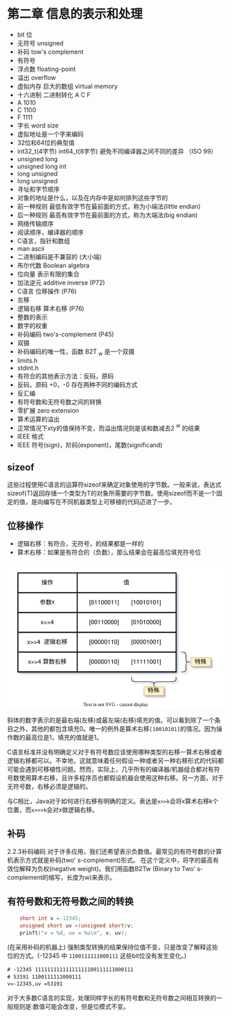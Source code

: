# 第二章 信息的表示和处理

- bit 位
- 无符号 unsigned
- 补码 tow's complement
- 有符号
- 浮点数 floating-point
- 溢出 overflow
- 虚拟内存 巨大的数组 virtual memory
- 十六进制 二进制转化 A C F
- A 1010
- C 1100
- F 1111
- 字长 word size
- 虚拟地址是一个字来编码
- 32位和64位的典型值
- int32_t(4字节) int64_t(8字节) 避免不同编译器之间不同的差异 （ISO 99）
- unsigned long
- unsigned long int
- long unsigned
- long unsigned
- 寻址和字节顺序
- 对象的地址是什么，以及在内存中是如何排列这些字节的
- 前一种规则 最低有效字节在最前面的方式，称为小端法(little endian)
- 后一种规则 最高有效字节在最前面的方式，称为大端法(big endian)
- 网络传输顺序
- 阅读顺序，编译器的顺序
- C语言，指针和数组
- man ascii
- 二进制编码是不兼容的 (大小端)
- 布尔代数 Boolean algebra
- 位向量 表示有限的集合
- 加法逆元 additive inverse (P72)
- C语言 位移操作 (P76)
- 左移
- 逻辑右移 算术右移 (P76)
- 整数的表示
- 数字的权重
- 补码编码 two's-complement (P45)
- 双摄 
- 补码编码的唯一性，函数 B2T $_w$ 是一个双摄
- limits.h
- stdint.h
- 有符合的其他表示方法：反码，原码
- 反码，原码 +0，-0 存在两种不同的编码方式
- 反汇编
- 有符号数和无符号数之间的转换
- 零扩展 zero extension
- 算术运算的溢出
- 正常情况下xty的值保持不变，而溢出情况则是该和数减去2 $^w$ 的结果
- IEEE 格式
- IEEE 符号(sign)，阶码(exponent)，尾数(significand)

## sizeof

这些过程使用C语言的运算符sizeof来确定对象使用的字节数。一般来说，表达式sizeof(T)返回存储一个类型为T的对象所需要的字节数。使用sizeof而不是一个固定的值，是向编写在不同机器类型上可移植的代码迈进了一步。

## 位移操作

- 逻辑右移：有符合，无符号，的结果都是一样的
- 算术右移：如果是有符合的（负数），那么结果会在最高位填充符号位 


![CSAPP-算数右移.drawio.svg](./images/CSAPP-算数右移.drawio.svg)

斜体的数字表示的是最右端(左移)或最左端(右移)填充的值。可以看到除了一个条目之外，其他的都包含填充0。唯一的例外是算术右移`[10010101]`的情况。因为操作数的最高位是1，填充的值就是1。

C语言标准并没有明确定义对于有符号数应该使用哪种类型的右移一算术右移或者逻辑右移都可以。不幸地，这就意味着任何假设一种或者另一种右移形式的代码都可能会遇到可移植性问题。然而，实际上，几乎所有的编译器/机器组合都对有符号数使用算术右移，且许多程序员也都假设机器会使用这种右移。另一方面，对于无符号数，右移必须是逻辑的。

与C相比，Java对于如何进行右移有明确的定义。表达是`x>>k`会将x算术右移k个位置，而`x>>>k`会对x做逻辑右移。

## 补码

2.2.3补码编码
对于许多应用，我们还希望表示负数值。最常见的有符号数的计算机表示方式就是补码(two' s-complement)形式。
在这个定义中，将字的最高有效位解释为负权(negative weight)。我们用函数B2Tw (Binary to Two' s-complement的缩写，长度为w)来表示。

## 有符号数和无符号数之间的转换

```c
    short int v =-12345;
    unsigned short uv =(unsigned short)v;
    prinft("v = %d, uv = %u\n", v, uv);
```

(在采用补码的机器上) 强制类型转换的结果保持位值不变，只是改变了解释这些位的方式。(-12345 中 `1100111111000111` 这些bit位没有发生变化。)

```txt
# -12345 11111111111111111100111111000111
# 53191 1100111111000111
v=-12345,uv =53191
```

对于大多数C语言的实现，处理同样字长的有符号数和无符号数之间相互转换的一般规则是:数值可能会改变，但是位模式不变。